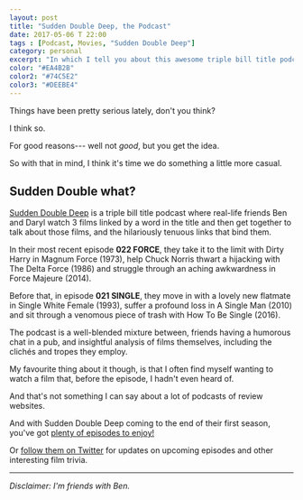 ```yaml
---
layout: post
title: "Sudden Double Deep, the Podcast"
date: 2017-05-06 T 22:00
tags : [Podcast, Movies, "Sudden Double Deep"]
category: personal
excerpt: "In which I tell you about this awesome triple bill title podcast that I've been listening to lately."
color: "#EA4B2B"
color2: "#74C5E2"
color3: "#DEEBE4"
---
```

Things have been pretty serious lately, don't you think?

I think so.

For good reasons--- well not *good*, but you get the idea.

So with that in mind, I think it's time we do something a little more casual.

## Sudden Double what?

[Sudden Double Deep][itunes] is a triple bill title podcast where real-life friends Ben and Daryl watch 3 films linked by a word in the title and then get together to talk about those films, and the hilariously tenuous links that bind them.

In their most recent episode **022 FORCE**, they take it to the limit with Dirty Harry in Magnum Force (1973), help Chuck Norris thwart a hijacking with The Delta Force (1986) and struggle through an aching awkwardness in Force Majeure (2014).

Before that, in episode **021 SINGLE**, they move in with a lovely new flatmate in Single White Female (1993), suffer a profound loss in A Single Man (2010) and sit through a venomous piece of trash with How To Be Single (2016).

The podcast is a well-blended mixture between, friends having a humorous chat in a pub, and insightful analysis of films themselves, including the clichés and tropes they employ.

My favourite thing about it though, is that I often find myself wanting to watch a film that, before the episode, I hadn't even heard of.

And that's not something I can say about a lot of podcasts of review websites.

And with Sudden Double Deep coming to the end of their first season, you've got [plenty of episodes to enjoy!][itunes]

Or [follow them on Twitter][twitter] for updates on upcoming episodes and other interesting film trivia.

***

*Disclaimer: I'm friends with Ben.*

[itunes]: https://t.co/SHRyLhvLji
[twitter]: https://twitter.com/sddfilmpodcast